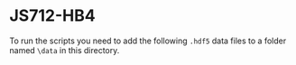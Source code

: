 # JS712-HB4

To run the scripts you need to add the following `.hdf5` data files to a folder named `\data` in this directory. 